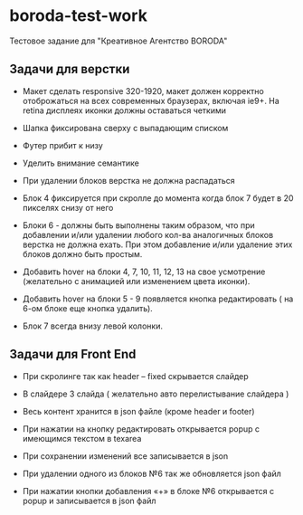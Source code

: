 # boroda-test-work
Тестовое задание для "Креативное Агентство BORODA"

## Задачи для верстки

* Макет сделать responsive 320-1920, макет должен корректно отоброжаться на всех современных браузерах, включая ie9+. На retina дисплеях иконки должны оставаться четкими

* Шапка фиксирована сверху c выпадающим списком

* Футер прибит к низу

* Уделить внимание семантике

* При удалении блоков верстка не должна распадаться

* Блок 4 фиксируется при скролле до момента когда блок 7 будет в 20 пикселях снизу от него

* Блоки 6 - должны быть выполнены таким образом, что при добавлении и/или удалении любого кол-ва аналогичных блоков верстка не должна ехать. При этом добавление и/или удаление этих блоков должно быть простым.

* Добавить hover на блоки 4, 7, 10, 11, 12, 13 на свое усмотрение (желательно с анимацией или изменением цвета иконки).

* Добавить hover на блоки 5 - 9 появляется кнопка редактировать ( на 6-ом блоке еще кнопка удалить).

* Блок 7 всегда внизу левой колонки.

## Задачи для Front End

* При скролинге так как header – fixed скрывается слайдер

* В слайдере 3 слайда ( желательно авто перелистывание слайдера )

* Весь контент хранится в json файле (кроме header и footer)

* При нажатии на кнопку редактировать открывается popup с имеющимся текстом в texarea

* При сохранении изменений все записывается в json

* При удалении одного из блоков №6 так же обновляется json файл

* При нажатии кнопки добавления «+» в блоке №6 открывается с popup и записывается в json файл

